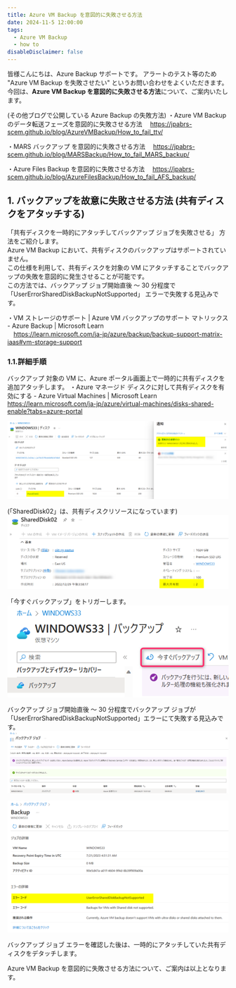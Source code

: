 ```yaml
---
title: Azure VM Backup を意図的に失敗させる方法
date: 2024-11-5 12:00:00
tags:
  - Azure VM Backup
  - how to
disableDisclaimer: false
---
```


<!-- more -->
皆様こんにちは、Azure Backup サポートです。
アラートのテスト等のため "Azure VM Backup を失敗させたい" というお問い合わせをよくいただきます。
今回は、**Azure VM Backup を意図的に失敗させる方法**について、ご案内いたします。

(その他ブログで公開している Azure Backup の失敗方法)
・Azure VM Backup のデータ転送フェーズを意図的に失敗させる方法
　https://jpabrs-scem.github.io/blog/AzureVMBackup/How_to_fail_ttv/

・MARS バックアップ を意図的に失敗させる方法
　https://jpabrs-scem.github.io/blog/MARSBackup/How_to_fail_MARS_backup/

・Azure Files Backup を意図的に失敗させる方法
　https://jpabrs-scem.github.io/blog/AzureFilesBackup/How_to_fail_AFS_backup/

## 1. バックアップを故意に失敗させる方法 (共有ディスクをアタッチする)<a id="1"></a>
「共有ディスクを一時的にアタッチしてバックアップ ジョブを失敗させる」 方法をご紹介します。  
Azure VM Backup において、共有ディスクのバックアップはサポートされていません。  
この仕様を利用して、共有ディスクを対象の VM にアタッチすることでバックアップの失敗を意図的に発生させることが可能です。  
この方法では、バックアップ ジョブ開始直後 ～ 30 分程度で 「UserErrorSharedDiskBackupNotSupported」 エラーで失敗する見込みです。

・VM ストレージのサポート | Azure VM バックアップのサポート マトリックス - Azure Backup | Microsoft Learn  
　https://learn.microsoft.com/ja-jp/azure/backup/backup-support-matrix-iaas#vm-storage-support

### 1.1.詳細手順
バックアップ 対象の VM に、Azure ポータル画面上で一時的に共有ディスクを追加アタッチします。
・Azure マネージド ディスクに対して共有ディスクを有効にする - Azure Virtual Machines | Microsoft Learn
　https://learn.microsoft.com/ja-jp/azure/virtual-machines/disks-shared-enable?tabs=azure-portal

![image01](./How_to_fail_VM_backup/How_to_fail_VM_backup_01.png)

(「SharedDisk02」は、共有ディスクリソースになっています)
![image02](./How_to_fail_VM_backup/How_to_fail_VM_backup_02.png)

「今すぐバックアップ」をトリガーします。
![image03](./How_to_fail_VM_backup/How_to_fail_VM_backup_03.png)

バックアップ ジョブ開始直後 ～ 30 分程度でバックアップ ジョブが「UserErrorSharedDiskBackupNotSupported」エラーにて失敗する見込みです。
![image04](./How_to_fail_VM_backup/How_to_fail_VM_backup_04.png)

![image05](./How_to_fail_VM_backup/How_to_fail_VM_backup_05.png)

バックアップ ジョブ エラーを確認した後は、一時的にアタッチしていた共有ディスクをデタッチします。

Azure VM Backup を意図的に失敗させる方法について、ご案内は以上となります。